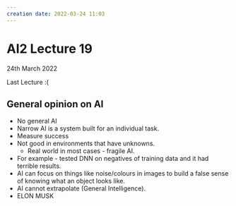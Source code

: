 ```yaml
---
creation date: 2022-03-24 11:03
---
```

#  AI2 Lecture 19
24th March 2022

Last Lecture :(
## General opinion on AI
- No general AI
- Narrow AI is a system built for an individual task.
- Measure success 
- Not good in environments that have unknowns.
	- Real world in most cases - fragile AI.
- For example - tested DNN on negatives of training data and it had terrible results.
- AI can focus on things like noise/colours in images to build a false sense of knowing what an object looks like.
- AI cannot extrapolate (General Intelligence).
- ELON MUSK 